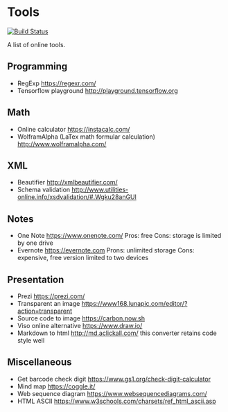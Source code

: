 # Tools
[![Build Status](https://api.travis-ci.org/NoahDragon/tool-sites.svg?branch=master)](https://travis-ci.org/NoahDragon/tool-sites)

A list of online tools.

## Programming
- RegExp https://regexr.com/
- Tensorflow playground http://playground.tensorflow.org

## Math
- Online calculator https://instacalc.com/
- WolframAlpha (LaTex math formular calculation) http://www.wolframalpha.com/

## XML
- Beautifier http://xmlbeautifier.com/
- Schema validation http://www.utilities-online.info/xsdvalidation/#.Wgku28anGUl

## Notes
- One Note https://www.onenote.com/ Pros: free Cons: storage is limited by one drive
- Evernote https://evernote.com Prons: unlimited storage Cons: expensive, free version limited to two devices

## Presentation
- Prezi https://prezi.com/
- Transparent an image https://www168.lunapic.com/editor/?action=transparent
- Source code to image https://carbon.now.sh
- Viso online alternative https://www.draw.io/
- Markdown to html http://md.aclickall.com/ this converter retains code style well

## Miscellaneous
- Get barcode check digit https://www.gs1.org/check-digit-calculator
- Mind map https://coggle.it/
- Web sequence diagram https://www.websequencediagrams.com/
- HTML ASCII https://www.w3schools.com/charsets/ref_html_ascii.asp
